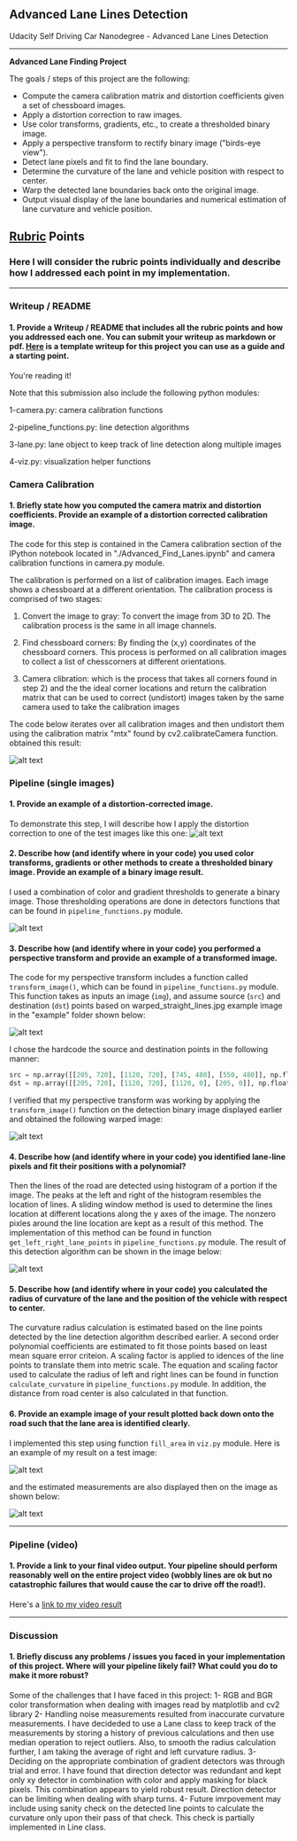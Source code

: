 ## Advanced Lane Lines Detection
Udacity Self Driving Car Nanodegree - Advanced Lane Lines Detection

---

**Advanced Lane Finding Project**

The goals / steps of this project are the following:

* Compute the camera calibration matrix and distortion coefficients given a set of chessboard images.
* Apply a distortion correction to raw images.
* Use color transforms, gradients, etc., to create a thresholded binary image.
* Apply a perspective transform to rectify binary image ("birds-eye view").
* Detect lane pixels and fit to find the lane boundary.
* Determine the curvature of the lane and vehicle position with respect to center.
* Warp the detected lane boundaries back onto the original image.
* Output visual display of the lane boundaries and numerical estimation of lane curvature and vehicle position.

[//]: # (Image References)
[image1]: ./output_images/calibration_image.jpg "Calibration"
[image2]: ./output_images/Undistorted_Image.jpg "Undistorted"
[image3]: ./output_images/Detected_Image.jpg "Road Transformed"
[image4]: ./output_images/Transformed_Image.jpg "Binary Example"
[image5]: ./output_images/Lane_Detection_Image.jpg "Warp Example"
[image6]: ./output_images/Filled_Image.jpg "Fit Visual"
[image7]: ./output_images/Edited_Image.jpg "Output"
[image8]: ./examples/warped_straight_lines.jpg "Warped Reference"
[video1]: ./project_video_output.mp4 "Video"

## [Rubric](https://review.udacity.com/#!/rubrics/571/view) Points

### Here I will consider the rubric points individually and describe how I addressed each point in my implementation.  

---

### Writeup / README

#### 1. Provide a Writeup / README that includes all the rubric points and how you addressed each one.  You can submit your writeup as markdown or pdf.  [Here](https://github.com/udacity/CarND-Advanced-Lane-Lines/blob/master/writeup_template.md) is a template writeup for this project you can use as a guide and a starting point.  

You're reading it!

Note that this submission also include the following python modules:

1-camera.py: camera calibration functions

2-pipeline_functions.py: line detection algorithms

3-lane.py: lane object to keep track of line detection along multiple images 

4-viz.py: visualization helper functions

### Camera Calibration

#### 1. Briefly state how you computed the camera matrix and distortion coefficients. Provide an example of a distortion corrected calibration image.

The code for this step is contained in the Camera calibration section of the IPython notebook located in "./Advanced_Find_Lanes.ipynb" and camera calibration functions in camera.py module.  

The calibration is performed on a list of calibration images. Each image shows a chessboard at a different orientation. The calibration process is comprised of two stages:

1) Convert the image to gray: To convert the image from 3D to 2D. The calibration process is the same in all image channels.

2) Find chessboard corners: By finding the (x,y) coordinates of the chessboard corners. This process is performed on all calibration images to collect a list of chesscorners at different orientations.

3) Camera clibration: which is the process that takes all corners found in step 2) and the the ideal corner locations and return the calibration matrix that can be used to correct (undistort) images taken by the same camera used to take the calibration images

The code below iterates over all calibration images and then undistort them using the calibration matrix "mtx" found by cv2.calibrateCamera function.
obtained this result: 

![alt text][image1]

### Pipeline (single images)

#### 1. Provide an example of a distortion-corrected image.

To demonstrate this step, I will describe how I apply the distortion correction to one of the test images like this one:
![alt text][image2]

#### 2. Describe how (and identify where in your code) you used color transforms, gradients or other methods to create a thresholded binary image.  Provide an example of a binary image result.

I used a combination of color and gradient thresholds to generate a binary image. Those thresholding operations are done in detectors functions that can be found in `pipeline_functions.py` module. 

![alt text][image3]

#### 3. Describe how (and identify where in your code) you performed a perspective transform and provide an example of a transformed image.

The code for my perspective transform includes a function called `transform_image()`, which can be found in `pipeline_functions.py` module. This function takes as inputs an image (`img`), and assume source (`src`) and destination (`dst`) points based on warped_straight_lines.jpg example image in the "example" folder shown below:

![alt text][image8]

I chose the hardcode the source and destination points in the following manner:

```python
src = np.array([[205, 720], [1120, 720], [745, 480], [550, 480]], np.float32)
dst = np.array([[205, 720], [1120, 720], [1120, 0], [205, 0]], np.float32)
```

I verified that my perspective transform was working by applying the `transform_image()` function on the detection binary image displayed earlier and obtained the following warped image:

![alt text][image4]

#### 4. Describe how (and identify where in your code) you identified lane-line pixels and fit their positions with a polynomial?

Then the lines of the road are detected using histogram of a portion if the image. The peaks at the left and right of the histogram resembles the location of lines. A sliding window method is used to determine the lines location at different locations along the y axes of the image. The nonzero pixles around the line location are kept as a result of this method. The implementation of this method can be found in function `get_left_right_lane_points` in `pipeline_functions.py` module. The result of this detection algorithm can be shown in the image below:

![alt text][image5]

#### 5. Describe how (and identify where in your code) you calculated the radius of curvature of the lane and the position of the vehicle with respect to center.

The curvature radius calculation is estimated based on the line points detected by the line detection algorithm described earlier. A second order polynomial coefficients are estimated to fit those points based on least mean square error criteion. A scaling factor is applied to idences of the line points to translate them into metric scale. The equation and scaling factor used to calculate the radius of left and right lines can be found in function `calculate_curvature` in `pipeline_functions.py` module. In addition, the distance from road center is also calculated in that function. 

#### 6. Provide an example image of your result plotted back down onto the road such that the lane area is identified clearly.
I implemented this step using function `fill_area` in `viz.py` module. Here is an example of my result on a test image:

![alt text][image6]

and the estimated measurements are also displayed then on the image as shown below:

![alt text][image7]

---

### Pipeline (video)

#### 1. Provide a link to your final video output.  Your pipeline should perform reasonably well on the entire project video (wobbly lines are ok but no catastrophic failures that would cause the car to drive off the road!).

Here's a [link to my video result](./project_video_output.mp4)

---

### Discussion

#### 1. Briefly discuss any problems / issues you faced in your implementation of this project.  Where will your pipeline likely fail?  What could you do to make it more robust?

Some of the challenges that I have faced in this project:
1- RGB and BGR color transformation when dealing with images read by matplotlib and cv2 library
2- Handling noise measurements resulted from inaccurate curvature measurements. I have decideded to use a Lane class to keep track of the measurements by storing a history of previous calculations and then use median operation to reject outliers. Also, to smooth the radius calculation further, I am taking the average of right and left curvature radius.
3- Deciding on the appropriate combination of gradient detectors was through trial and error. I have found that direction detector was redundant and kept only xy detector in combination with color and apply masking for black pixels. This combination appears to yield robust result. Direction detector can be limiting when dealing with sharp turns.
4- Future imrpovement may include using sanity check on the detected line points to calculate the curvature only upon their pass of that check. This check is partially implemented in Line class.


